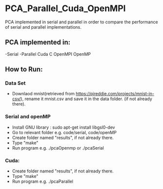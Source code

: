 # PCA_Parallel_Cuda_OpenMPI

PCA implemented in serial and parallel in order to compare the performance of serial and parallel implementations.

## PCA implemented in:
  -Serial
  -Parallel
    Cuda C
    OpenMPI
    OpenMP

## How to Run:
### Data Set
- Downlaod mnist(retrieved from https://pjreddie.com/projects/mnist-in-csv/), rename it mnist.csv and save it in the data folder. (if not already there).		
### Serial and openMP
- Install GNU library : sudo apt-get install libgsl0-dev
- Go to relevant folder e.g. code/serial, code/openMP 
- Create folder named "results", if not already there.
- Type "make"
- Run program e.g. ./pcaOpenmp or ./pcaSerial 
### Cuda:
- Create folder named "results", if not already there.
- Type "make"
- Run program e.g. ./pcaParallel

